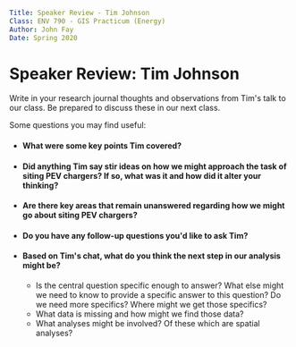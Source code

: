 ```yaml
Title: Speaker Review - Tim Johnson
Class: ENV 790 - GIS Practicum (Energy)
Author: John Fay
Date: Spring 2020
```

# Speaker Review: Tim Johnson

Write in your research journal thoughts and observations from Tim's talk to our class. Be prepared to discuss these in our next class. 

Some questions you may find useful:

* #### What were some key points Tim covered?

* #### Did anything Tim say stir ideas on how we might approach the task of siting PEV chargers? If so, what was it and how did it alter your thinking? 

* #### Are there key areas that remain unanswered regarding how we might go about siting PEV chargers? 

* #### Do you have any follow-up questions you'd like to ask Tim?

* #### Based on Tim's chat, what do you think the next step in our analysis might be? 

  * Is the central question specific enough to answer? What else might we need to know to provide a specific answer to this question? Do we need more specifics? Where might we get those specifics? 
  * What data is missing and how might we find those data? 
  * What analyses might be involved? Of these which are spatial analyses? 

